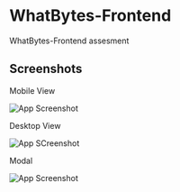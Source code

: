 # WhatBytes-Frontend

WhatBytes-Frontend assesment 



## Screenshots

Mobile View


![App Screenshot](https://firebasestorage.googleapis.com/v0/b/safarnama-c075f.appspot.com/o/WhatsApp%20Image%202024-12-06%20at%2002.14.33_9c94d17a.jpg?alt=media&token=2a42bd9d-8265-4710-8086-8d8f982f9093 )

Desktop View

![App SCreenshot](https://firebasestorage.googleapis.com/v0/b/safarnama-c075f.appspot.com/o/WhatsApp%20Image%202024-12-06%20at%2002.14.33_ede7e7cc.jpg?alt=media&token=eb9656ea-c221-4d46-a734-20e8d990ce62 )

Modal 

![App Screenshot](https://firebasestorage.googleapis.com/v0/b/safarnama-c075f.appspot.com/o/WhatsApp%20Image%202024-12-06%20at%2002.14.33_b0c2675a.jpg?alt=media&token=5cf38c09-f38e-4b66-af08-365171857b28 )
